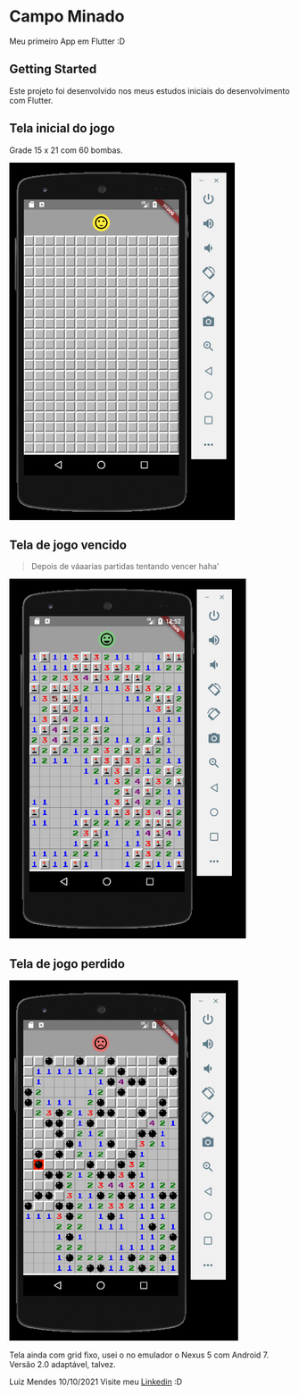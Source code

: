 # Campo Minado

Meu primeiro App em Flutter :D

## Getting Started

Este projeto foi desenvolvido nos meus estudos iniciais do desenvolvimento com Flutter.

## Tela inicial do jogo
Grade 15 x 21 com 60 bombas.

![alt text](https://github.com/MENEL4US/campo_minado/blob/main/assets/images/prints/Inicio.PNG)

## Tela de jogo vencido
> Depois de váaarias partidas tentando vencer haha'

![alt text](https://github.com/MENEL4US/campo_minado/blob/main/assets/images/prints/Vitoria.PNG)

## Tela de jogo perdido

![alt text](https://github.com/MENEL4US/campo_minado/blob/main/assets/images/prints/Derrota.PNG)

Tela ainda com grid fixo, usei o no emulador o Nexus 5 com Android 7. Versão 2.0 adaptável, talvez.

Luiz Mendes     10/10/2021
Visite meu [Linkedin](https://www.linkedin.com/in/luiz-mendes-dev/) :D
